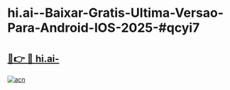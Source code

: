 # hi.ai--Baixar-Gratis-Ultima-Versao-Para-Android-IOS-2025-#qcyi7

# <h2><a href="https://ainizakaria.my?title=hi.ai-&ref=24M">🔗👉 🔴 hi.ai-</a></h2>

[![acn](https://github.com/user-attachments/assets/0f9c940e-d8b0-45ae-aac7-cd30a18b3e1c)](https://ainizakaria.my?title=hi.ai-&ref=24M)

